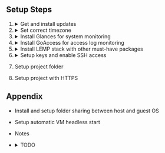 ## Setup Steps

1. <details><summary>Get and install updates</summary>

    ```
    sudo apt update
    sudo apt upgrade
    ```

    </details>

2. <details><summary>Set correct timezone</summary>

    ```
    sudo dpkg-configure tzdata
    ```

    </details>

3. <details><summary>Install Glances for system monitoring</summary>

    ```
    curl -L https://bit.ly/glances | /bin/bash
    ```
    
    - *To run in CLI mode:*

        ```
        glances
        ```
    
    - *To run in browser mode:*

        ```
        glances -w
        ```

    </details>

4. <details><summary>Install GoAccess for access log monitoring</summary>

    ```
    sudo apt-get install goaccess
    ```
    
    - *To run in CLI mode:*

        ```
        goaccess <access log location (i.e. /var/log/nginx/access.log)>
            -c
        ```
    
    - *To run in browser mode:*

        ```
        goaccess <access log location (i.e. /var/log/nginx/access.log)
            -o <HTML file location (i.e. /var/www/html/goaccess/index.html)>
            --log-format=COMBINED
            --real-time-html
        ```

    </details>

5. <details><summary>Install LEMP stack with other must-have packages</summary>

    #### In the guest:

    1. Install LEMP stack:

        ```
        sudo apt install
            mariadb-server
            nginx
            php-fpm
        reboot
        ```
    
    2. Install other must-have packages:
        
        ```
        sudo apt install
            curl
            git
            php-cli
            php-mbstring
            php-mysql
            unzip
        ```

    3. Install `composer` globally:
    
        ```
        curl -sS https://getcomposer.org/installer
            -o composer-setup.php
        sudo php composer-setup.php
            --install-dir=/usr/local/bin
            --filename=composer
        rm composer-setup.php
        ```

    4. Install `nodejs` and `npm` globally:

        ```
        sudo apt install
            nodejs
            npm
        ```

    5. Install `gitmoji-cli`

        ```
        npm i -g gitmoji-cli
        ```

    6. Setup git user

        ```
        git config --global user.name "{{user name}}"
        git config --global user.email {{user email address}}
        ```

    </details>

6. <details><summary>Setup keys and enable SSH access</summary>

    #### In the guest:

    1. Generate a new 4096-bit SSH key pair:

        ```
        ssh-keygen
            -b 4096
            -t rsa
            -C "{{comment to identify the key (i.e. machine name)>"
        ```

    2. Copy the public key for external services like Github:

        ```
        cat ~/.ssh/{{public key file name}}
        ```

    3. Enable SSH access and copy private key:

        ```
        ssh-copy-id {{user (i.e. marvin)}}@{{host name (i.e. localhost)}}
        cat ~/.ssh/{{private key file name}}
        # Copy the output to clipboard
        ```

    #### In the host:

    1. Create private key file (i.e. `private`)

    2. Paste the private key contents

    3. Create `config` file:

        ```
        Host {{server name (i.e. my-localhost)}}
            HostName {{host name(i.e. localhost)}}
            User {{user (i.e. marvin)}}
            IdentityFile {{path to private key (i.e. C:\Users\Marvin\.ssh\private)}}
        ```

    4. Test if everything is working:

        ```
        ssh {{server name (i.e. my-localhost)}}
        ```

    </details>

7. Setup project folder

8. Setup project with HTTPS

## Appendix

- Install and setup folder sharing between host and guest OS

- Setup automatic VM headless start

- Notes

- <details><summary>TODO</summary>

    - Research how to run Ubuntu commands at startup

    </details>